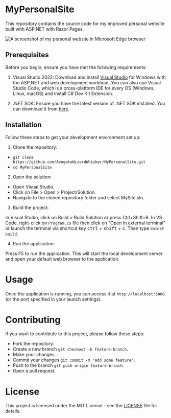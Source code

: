 # MyPersonalSite

This repository contains the source code for my improved personal website built with ASP.NET with Razor Pages.

![A screenshot of my personal website in Microsoft Edge browser](https://github.com/user-attachments/assets/4c2f20dd-e0a9-40c0-8713-989e9837ddb7)

## Prerequisites

Before you begin, ensure you have met the following requirements:

1. Visual Studio 2022: Download and install [Visual Studio](https://visualstudio.microsoft.com/vs/) for Windows with the ASP.NET and web development workload. You can also use Visual Studio Code, which is a cross-platform IDE for every OS (Windows, Linux, macOS) and install C# Dev Kit Extension.

2. .NET SDK: Ensure you have the latest version of .NET SDK installed. You can download it from [here](https://dotnet.microsoft.com/en-us/download).

## Installation
Follow these steps to get your development environment set up:

1. Clone the repository:

- `git clone https://github.com/AvogatoWizardWhisker/MyPersonalSite.git`
- `cd MyPersonalSite`

2. Open the solution:

  - Open Visual Studio.
  - Click on File > Open > Project/Solution.
  - Navigate to the cloned repository folder and select MySite.sln.

3. Build the project:

In Visual Studio, click on Build > Build Solution or press Ctrl+Shift+B.
In VS Code, right-click on `Program.cs` file then click on "Open in external terminal" or launch the terminal via shortcut key <kbd>ctrl</kbd> + <kbd>shift</kbd> + <kbd>c</kbd>. Then type `dotnet build`.

4. Run the application:

Press F5 to run the application. This will start the local development server and open your default web browser to the application.

# Usage

Once the application is running, you can access it at `http://localhost:5000` (or the port specified in your launch settings).

# Contributing

If you want to contribute to this project, please follow these steps:

- Fork the repository.
- Create a new branch `git checkout -b feature-branch`.
- Make your changes.
- Commit your changes `git commit -m 'Add some feature'`.
- Push to the branch `git push origin feature-branch`.
- Open a pull request.

# License
This project is licensed under the MIT License - see the [LICENSE](https://github.com/AvogatoWizardWhisker/MyPersonalSite?tab=MIT-1-ov-file#) file for details.
